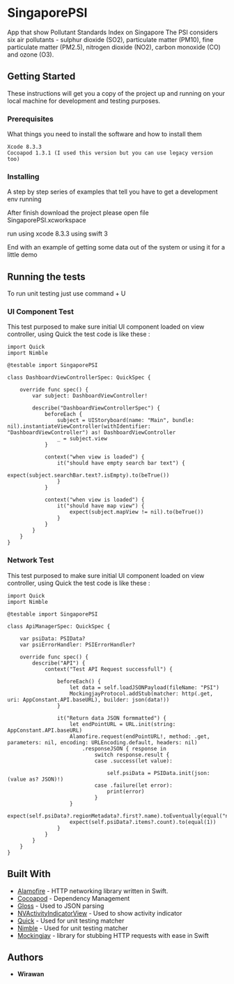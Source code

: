 # SingaporePSI

App that show Pollutant Standards Index on Singapore
The PSI considers six air pollutants - sulphur dioxide (SO2), particulate matter (PM10), fine particulate matter (PM2.5), nitrogen dioxide (NO2), carbon monoxide (CO) and ozone (O3).

## Getting Started

These instructions will get you a copy of the project up and running on your local machine for development and testing purposes.

### Prerequisites

What things you need to install the software and how to install them

```
Xcode 8.3.3
Cocoapod 1.3.1 (I used this version but you can use legacy version too)
```

### Installing

A step by step series of examples that tell you have to get a development env running

After finish download the project please open file SingaporePSI.xcworkspace

run using xcode 8.3.3 using swift 3

End with an example of getting some data out of the system or using it for a little demo

## Running the tests

To run unit testing just use command + U

### UI Component Test

This test purposed to make sure initial UI component loaded on view controller, using Quick the test code is like these :

```
import Quick
import Nimble

@testable import SingaporePSI

class DashboardViewControllerSpec: QuickSpec {
    
    override func spec() {
        var subject: DashboardViewController!
        
        describe("DashboardViewControllerSpec") {
            beforeEach {
                subject = UIStoryboard(name: "Main", bundle: nil).instantiateViewController(withIdentifier: "DashboardViewController") as! DashboardViewController
                _ = subject.view
            }
        
            context("when view is loaded") {
                it("should have empty search bar text") {
                    expect(subject.searchBar.text?.isEmpty).to(beTrue())
                }
            }
            
            context("when view is loaded") {
                it("should have map view") {
                    expect(subject.mapView != nil).to(beTrue())
                }
            }      
        }
    }
}
```

### Network Test

This test purposed to make sure initial UI component loaded on view controller, using Quick the test code is like these :

```
import Quick
import Nimble

@testable import SingaporePSI

class ApiManagerSpec: QuickSpec {
    
    var psiData: PSIData?
    var psiErrorHandler: PSIErrorHandler?
    
    override func spec() {
        describe("API") {
            context("Test API Request successfull") {
                
                beforeEach() {
                    let data = self.loadJSONPayload(fileName: "PSI")
                    MockingjayProtocol.addStub(matcher: http(.get, uri: AppConstant.API.baseURL), builder: json(data!))
                }
                
                it("Return data JSON formmatted") {
                    let endPointURL = URL.init(string: AppConstant.API.baseURL)
                    Alamofire.request(endPointURL!, method: .get, parameters: nil, encoding: URLEncoding.default, headers: nil)
                        .responseJSON { response in
                            switch response.result {
                            case .success(let value):
                                
                                self.psiData = PSIData.init(json: (value as? JSON)!)
                            case .failure(let error):
                                print(error)
                            }
                    }
                    expect(self.psiData?.regionMetadata?.first?.name).toEventually(equal("national"))
                    expect(self.psiData?.items?.count).to(equal(1))
                }
            }    
        }
    }
}
```

## Built With

* [Alamofire](https://github.com/Alamofire/Alamofire) - HTTP networking library written in Swift.
* [Cocoapod](https://cocoapods.org) - Dependency Management
* [Gloss](https://github.com/hkellaway/Gloss) - Used to JSON parsing
* [NVActivityIndicatorView](https://github.com/ninjaprox/NVActivityIndicatorView) - Used to show activity indicator
* [Quick](https://github.com/Quick/Nimble) - Used for unit testing matcher
* [Nimble](https://github.com/Quick/Nimble) - Used for unit testing matcher
* [Mockingjay](https://github.com/kylef/Mockingjay) - library for stubbing HTTP requests with ease in Swift 

## Authors

* **Wirawan** 
